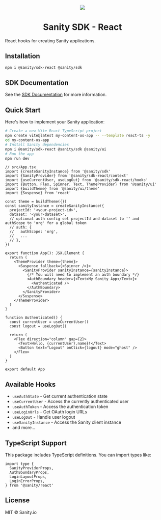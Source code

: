 <p align="center">
  <a href="https://sanity.io">
    <img src="https://cdn.sanity.io/images/3do82whm/next/1dfce9dde7a62ccaa8e8377254a1e919f6c07ad3-128x128.svg" />
  </a>
  <h1 align="center">Sanity SDK - React</h1>
</p>

React hooks for creating Sanity applications.

## Installation

```bash
npm i @sanity/sdk-react @sanity/sdk
```

## SDK Documentation

See the [SDK Documentation](https://sdk-docs.sanity.dev) for more information.

## Quick Start

Here's how to implement your Sanity application:

```bash
# Create a new Vite React TypeScript project
npm create vite@latest my-content-os-app -- --template react-ts -y
cd my-content-os-app
# Install Sanity dependencies
npm i @sanity/sdk-react @sanity/sdk @sanity/ui
# Run the app
npm run dev
```

```tsx
// src/App.tsx
import {createSanityInstance} from '@sanity/sdk'
import {SanityProvider} from '@sanity/sdk-react/context'
import {useCurrentUser, useLogOut} from '@sanity/sdk-react/hooks'
import {Button, Flex, Spinner, Text, ThemeProvider} from '@sanity/ui'
import {buildTheme} from '@sanity/ui/theme'
import {Suspense} from 'react'

const theme = buildTheme({})
const sanityInstance = createSanityInstance({
  projectId: '<your-project-id>',
  dataset: '<your-dataset>',
  // optional auth config set projectId and dataset to '' and authScope to 'org' for a global token
  // auth: {
  //   authScope: 'org',
  //   ...
  // },
})

export function App(): JSX.Element {
  return (
    <ThemeProvider theme={theme}>
      <Suspense fallback={<Spinner />}>
        <SanityProvider sanityInstance={sanityInstance}>
          {/* You will need to implement an auth boundary */}
          <AuthBoundary header={<Text>My Sanity App</Text>}>
            <Authenticated />
          </AuthBoundary>
        </SanityProvider>
      </Suspense>
    </ThemeProvider>
  )
}

function Authenticated() {
  const currentUser = useCurrentUser()
  const logout = useLogOut()

  return (
    <Flex direction="column" gap={2}>
      <Text>Hello, {currentUser?.name}!</Text>
      <Button text="Logout" onClick={logout} mode="ghost" />
    </Flex>
  )
}

export default App
```

## Available Hooks

- `useAuthState` - Get current authentication state
- `useCurrentUser` - Access the currently authenticated user
- `useAuthToken` - Access the authentication token
- `useLoginUrls` - Get OAuth login URLs
- `useLogOut` - Handle user logout
- `useSanityInstance` - Access the Sanity client instance
- and more...

## TypeScript Support

This package includes TypeScript definitions. You can import types like:

```tsx
import type {
  SanityProviderProps,
  AuthBoundaryProps,
  LoginLayoutProps,
  LoginErrorProps,
} from '@sanity/react'
```

## License

MIT © Sanity.io
